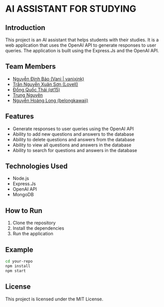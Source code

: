 # AI ASSISTANT FOR STUDYING
## Introduction
This project is an AI assistant that helps students with their studies. It is a web application that uses the OpenAI API to generate responses to user queries. The application is built using the Express.Js and the OpenAI API.

## Team Members
- [Nguyễn Đình Bảo (Vani | vanixjnk)](https://facebook.com/vanixjnk)
- [Trần Nguyễn Xuân Sơn (Lovell)](https://facebook.com/profile.php?id=100074728315651)
- [Đổng Quốc Thái (qt15)](https://facebook.com/profile.php?id=100013997764866)
- [Trung Nguyên](https://facebook.com/DTrungNguyenIT/)
- [Nguyễn Hoàng Long (belongkawaii)](https://web.facebook.com/nguyen.hoang.329992)

## Features
- Generate responses to user queries using the OpenAI API
- Ability to add new questions and answers to the database
- Ability to delete questions and answers from the database
- Ability to view all questions and answers in the database
- Ability to search for questions and answers in the database

## Technologies Used
- Node.js
- Express.Js
- OpenAI API
- MongoDB

## How to Run
1. Clone the repository
2. Install the dependencies
3. Run the application
## Example
```bash
cd your-repo
npm install
npm start
```

## License
This project is licensed under the MIT License.
